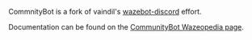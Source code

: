 CommnityBot is a fork of vaindil's [wazebot-discord](https://github.com/vaindil/wazebot-discord) effort. 

Documentation can be found on the [CommunityBot Wazeopedia page](https://wazeopedia.waze.com/wiki/USA/CommunityBot).
